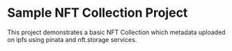 # Sample NFT Collection Project

This project demonstrates a basic NFT Collection which metadata uploaded on ipfs using pinata and nft.storage services.
